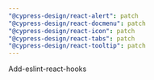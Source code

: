 ```yaml
---
"@cypress-design/react-alert": patch
"@cypress-design/react-docmenu": patch
"@cypress-design/react-icon": patch
"@cypress-design/react-tabs": patch
"@cypress-design/react-tooltip": patch
---
```


Add-eslint-react-hooks
